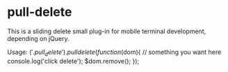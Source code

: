 # pull-delete
This is a sliding delete small plug-in for mobile terminal development, depending on jQuery.

Usage:
$('.pull_delete').pulldelete(function($dom){
    // something you want here
    console.log('click delete');
    $dom.remove();
});
